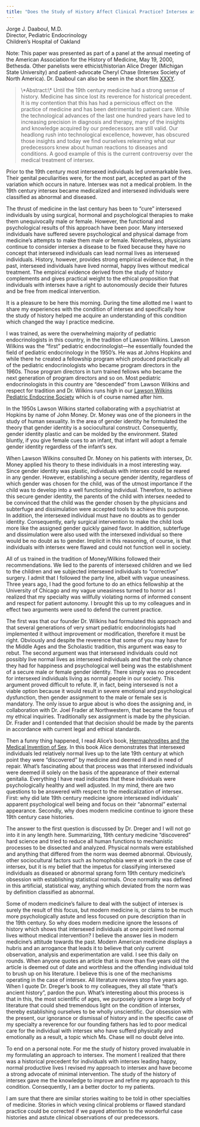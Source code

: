```yaml
---
title: "Does the Study of History Affect Clinical Practice? Intersex as a Case Study: The Physician’s View"
---
```


<p>Jorge J. Daaboul, M.D.  <br />
Director, Pediatric Endocrinology  <br />
Children&#8217;s Hospital of Oakland  </p>

<p>Note: This paper was presented as part of a panel at the annual meeting of the American Association for the History of Medicine, May 19, 2000, Bethesda. Other panelists were ethicist/historian Alice Dreger (Michigan State University) and patient-advocate Cheryl Chase (Intersex Society of North America). Dr. Daaboul can also be seen in the short film <a href="/videos/xxxy"><span class="caps">XXXY</span></a>.  </p>

<blockquote>
	<p>\*Abstract:\* Until the 19th century medicine had a strong sense of history. Medicine has since lost its reverence for historical precedent. It is my contention that this has had a pernicious effect on the practice of medicine and has been detrimental to patient care. While the technological advances of the last one hundred years have led to increasing precision in diagnosis and therapy, many of the insights and knowledge acquired by our predecessors are still valid. Our headlong rush into technological excellence, however, has obscured those insights and today we find ourselves relearning what our predecessors knew about human reactions to diseases and conditions. A good example of this is the current controversy over the medical treatment of intersex.  </p>
</blockquote>

<p>Prior to the 19th century most intersexed individuals led unremarkable lives. Their genital peculiarities were, for the most part, accepted as part of the variation which occurs in nature. Intersex was not a medical problem. In the 19th century intersex became medicalized and intersexed individuals were classified as abnormal and diseased.  </p>

<p>The thrust of medicine in the last century has been to &#8220;cure&#8221; intersexed individuals by using surgical, hormonal and psychological therapies to make them unequivocally male or female. However, the functional and psychological results of this approach have been poor. Many intersexed individuals have suffered severe psychological and physical damage from medicine&#8217;s attempts to make them male or female. Nonetheless, physicians continue to consider intersex a disease to be fixed because they have no concept that intersexed individuals can lead normal lives as intersexed individuals. History, however, provides strong empirical evidence that, in the past, intersexed individuals have lived normal, happy lives without medical treatment. The empirical evidence derived from the study of history complements and gives practical weight to the ethical proposition that individuals with intersex have a right to autonomously decide their futures and be free from medical intervention.  </p>


<p>It is a pleasure to be here this morning. During the time allotted me I want to share my experiences with the condition of intersex and specifically how the study of history helped me acquire an understanding of this condition which changed the way I practice medicine.  </p>

<p>I was trained, as were the overwhelming majority of pediatric endocrinologists in this country, in the tradition of Lawson Wilkins. Lawson Wilkins was the &#8220;first&#8221; pediatric endocrinologist&#8212;he essentially founded the field of pediatric endocrinology in the 1950&#8217;s. He was at Johns Hopkins and while there he created a fellowship program which produced practically all of the pediatric endocrinologists who became program directors in the 1960s. Those program directors in turn trained fellows who became the next generation of program directors and so on. Most pediatric endocrinologists in this country are &#8220;descended&#8221; from Lawson Wilkins and respect for tradition and Dr. Wilkins runs high in our <a href="http://www.lwpes.org">Lawson Wilkins Pediatric Endocrine Society</a> which is of course named after him.  </p>

<p>In the 1950s Lawson Wilkins started collaborating with a psychiatrist at Hopkins by name of John Money. Dr. Money was one of the pioneers in the study of human sexuality. In the area of gender identity he formulated the theory that gender identity is a sociocultural construct. Consequently, gender identity plastic and can be molded by the environment. Stated bluntly, if you give female cues to an infant, that infant will adopt a female gender identity regardless of the infant&#8217;s sex.  </p>

<p>When Lawson Wilkins consulted Dr. Money on his patients with intersex, Dr. Money applied his theory to these individuals in a most interesting way. Since gender identity was plastic, individuals with intersex could be reared in any gender. However, establishing a secure gender identity, regardless of which gender was chosen for the child, was of the utmost importance if the child was to develop into a well functioning individual. Therefore, to achieve this secure gender identity, the parents of the child with intersex needed to be convinced that the child was the gender chosen by the physicians and subterfuge and dissimulation were accepted tools to achieve this purpose. In addition, the intersexed individual must have no doubts as to gender identity. Consequently, early surgical intervention to make the child look more like the assigned gender quickly gained favor. In addition, subterfuge and dissimulation were also used with the intersexed individual so there would be no doubt as to gender. Implicit in this reasoning, of course, is that individuals with intersex were flawed and could not function well in society.  </p>

<p>All of us trained in the tradition of Money/Wilkins followed their recommendations. We lied to the parents of intersexed children and we lied to the children and we subjected intersexed individuals to &#8220;corrective&#8221; surgery. I admit that I followed the party line, albeit with vague uneasiness. Three years ago, I had the good fortune to do an ethics fellowship at the University of Chicago and my vague uneasiness turned to horror as I realized that my specialty was willfully violating norms of informed consent and respect for patient autonomy. I brought this up to my colleagues and in effect two arguments were used to defend the current practice.  </p>

<p>The first was that our founder Dr. Wilkins had formulated this approach and that several generations of very smart pediatric endocrinologists had implemented it without improvement or modification, therefore it must be right. Obviously and despite the reverence that some of you may have for the Middle Ages and the Scholastic tradition, this argument was easy to rebut. The second argument was that intersexed individuals could not possibly live normal lives as intersexed individuals and that the only chance they had for happiness and psychological well being was the establishment of a secure male or female gender identity. There simply was no precedent for intersexed individuals living as normal people in our society. This argument proved difficult to refute. If, in fact, being intersexed is not a viable option because it would result in severe emotional and psychological dysfunction, then gender assignment to the male or female sex is mandatory. The only issue to argue about is who does the assigning and, in collaboration with Dr. Joel Frader at Northwestern, that became the focus of my ethical inquiries. Traditionally sex assignment is made by the physician. Dr. Frader and I contended that that decision should be made by the parents in accordance with current legal and ethical standards.  </p>

<p>Then a funny thing happened, I read Alice&#8217;s book, <a href="/books/medicalinvention">Hermaphrodites and the Medical Invention of Sex</a>. In this book Alice demonstrates that intersexed individuals led relatively normal lives up to the late 19th century at which point they were &#8220;discovered&#8221; by medicine and deemed ill and in need of repair. What&#8217;s fascinating about that process was that intersexed individuals were deemed ill solely on the basis of the appearance of their external genitalia. Everything I have read indicates that these individuals were psychologically healthy and well adjusted. In my mind, there are two questions to be answered with respect to the medicalization of intersex. First: why did late 19th century medicine ignore intersexed individuals&#8217; apparent psychological well being and focus on their &#8220;abnormal&#8221; external appearance. Secondly, why does modern medicine continue to ignore these 19th century case histories.  </p>

<p>The answer to the first question is discussed by Dr. Dreger and I will not go into it in any length here. Summarizing, 19th century medicine &#8220;discovered&#8221; hard science and tried to reduce all human functions to mechanistic processes to be dissected and analyzed. Physical normals were established and anything that differed from the norm was deemed abnormal. Obviously, other sociocultural factors such as homophobia were at work in the case of intersex, but it is my belief that the impetus for classifying intersexed individuals as diseased or abnormal sprang form 19th century medicine&#8217;s obsession with establishing statistical normals. Once normality was defined in this artificial, statistical way, anything which deviated from the norm was by definition classified as abnormal.  </p>

<p>Some of modern medicine&#8217;s failure to deal with the subject of intersex is surely the result of this focus, but modern medicine is, or claims to be much more psychologically astute and less focused on pure description than in the 19th century. So why does modern medicine ignore the lessons of history which shows that intersexed individuals at one point lived normal lives without medical intervention? I believe the answer lies in modern medicine&#8217;s attitude towards the past. Modern American medicine displays a hubris and an arrogance that leads it to believe that only current observation, analysis and experimentation are valid. I see this daily on rounds. When anyone quotes an article that is more than five years old the article is deemed out of date and worthless and the offending individual told to brush up on his literature. I believe this is one of the mechanisms operating in the case of intersex. All literature reviews stop five years ago. When I quote Dr. Dreger&#8217;s book to my colleagues, they all state &#8220;that&#8217;s ancient history&#8221;, pardon the pun. What&#8217;s interesting about this process is that in this, the most scientific of ages, we purposely ignore a large body of literature that could shed tremendous light on the condition of intersex, thereby establishing ourselves to be wholly unscientific. Our obsession with the present, our ignorance or dismissal of history and in the specific case of my specialty a reverence for our founding fathers has led to poor medical care for the individual with intersex who have sufferd physically and emotionally as a result, a topic which Ms. Chase will no doubt delve into.  </p>

<p>To end on a personal note. For me the study of history proved invaluable in my formulating an approach to intersex. The moment I realized that there was a historical precedent for individuals with intersex leading happy, normal productive lives I revised my approach to intersex and have become a strong advocate of minimal intervention. The study of the history of intersex gave me the knowledge to improve and refine my approach to this condition. Consequently, I am a better doctor to my patients.  </p>

<p>I am sure that there are similar stories waiting to be told in other specialties of medicine. Stories in which vexing clinical problems or flawed standard practice could be corrected if we payed attention to the wonderful case histories and astute clinical observations of our predecessors.</p>